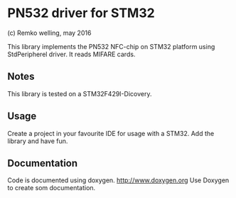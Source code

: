 PN532 driver for STM32
======================
(c) Remko welling, may 2016 

This library implements the PN532 NFC-chip on STM32 platform using StdPeripherel driver.
It reads MIFARE cards.

Notes
-----
This library is tested on a STM32F429I-Dicovery.

Usage
-----
Create a project in your favourite IDE for usage with a STM32. Add the library and have fun.

Documentation
-------------
Code is documented using doxygen. http://www.doxygen.org 
Use Doxygen to create som documentation.
